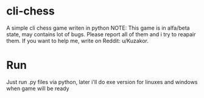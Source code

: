 # cli-chess
A simple cli chess game writen in python
NOTE: This game is in alfa/beta state, may contains lot of bugs. Please report all of them and i try to reapair them. If you want to help me, write on Reddit: u/Kuzakor.

# Run 
Just run .py files via python, later i'll do exe version for linuxes and windows when game will be ready
